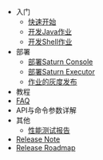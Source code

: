 - 入门
  - [快速开始](zh-cn/2.x/quickstart.md)
  - [开发Java作业](zh-cn/2.x/saturn-dev-java.md)
  - [开发Shell作业](zh-cn/2.x/saturn-dev-shell.md)
- 部署
  - [部署Saturn Console](zh-cn/2.x/saturn-console-deployment.md)
  - [部署Saturn Executor](zh-cn/2.x/saturn-executor-deployment.md)
  - [作业的灰度发布](zh-cn/2.x/grayscale_publishing.md)
- 教程
- [FAQ](zh-cn/2.x/faq.md)
- API与命令参数详解
- 其他
  - [性能测试报告](zh-cn/2.x/saturn_performance_test_2017.md)
- [Release Note](https://github.com/vipshop/Saturn/releases)
- [Release Roadmap](zh-cn/2.x/saturn3-roadmap.md)
